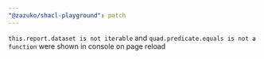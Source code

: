```yaml
---
"@zazuko/shacl-playground": patch
---
```


`this.report.dataset is not iterable` and `quad.predicate.equals is not a function` were shown in console on page reload

